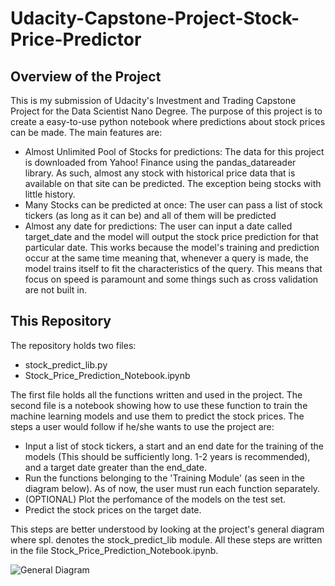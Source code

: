 # Udacity-Capstone-Project-Stock-Price-Predictor



## Overview of the Project
This is my submission of Udacity's Investment and Trading Capstone Project for the Data Scientist Nano Degree. The purpose of this project is to create a easy-to-use python notebook where predictions about stock prices can be made. The main features are:
  - Almost Unlimited Pool of Stocks for predictions: The data for this project is downloaded from Yahoo! Finance using the pandas_datareader library. As such, almost any stock with historical price data that is available on that site can be predicted. The exception being stocks with little history. 
  - Many Stocks can be predicted at once: The user can pass a list of stock tickers (as long as it can be) and all of them will be predicted
  - Almost any date for predictions: The user can input a date called target_date and the model will output the stock price prediction for that particular date. This works because the model's training and prediction occur at the same time meaning that, whenever a query is made, the model trains itself to fit the characteristics of the query. This means that focus on speed is paramount and some things such as cross validation are not built in.

## This Repository

The repository holds two files:
  - stock_predict_lib.py
  - Stock_Price_Prediction_Notebook.ipynb

The first file holds all the functions written and used in the project. The second file is a notebook showing how to use these function to train the machine learning models and use them to predict the stock prices. The steps a user would follow if he/she wants to use the project are:
  - Input a list of stock tickers, a start and an end date for the training of the models (This should be sufficiently long. 1-2 years is recommended), and a target date greater than the end_date.
  - Run the functions belonging to the 'Training Module' (as seen in the diagram below). As of now, the user must run each function separately.
  - (OPTIONAL) Plot the perfomance of the models on the test set.
  - Predict the stock prices on the target date.

This steps are better understood by looking at the project's general diagram where spl. denotes the stock_predict_lib module. All these steps are written in the file Stock_Price_Prediction_Notebook.ipynb.

![General Diagram](https://user-images.githubusercontent.com/46632664/108224169-9c3f4000-7108-11eb-8ce1-f5f0f5f28af1.png)
